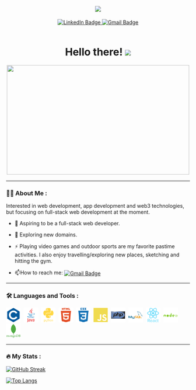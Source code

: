 <div id="header" align="center"><img src="https://media.giphy.com/media/jdPMeyv9rn0hZHh8n9/giphy.gif" width="100"/></div><br />

<div id="badges" align="center">
  <a href="https://www.linkedin.com/in/shubham-manur-629006194/">
    <img src="https://img.shields.io/badge/LinkedIn-blue?style=for-the-badge&logo=linkedin&logoColor=white" alt="LinkedIn Badge"/>
  </a>
  <a href="mailto:Shubhammanur0075@gmail.com">
    <img src="https://img.shields.io/badge/Gmail-D14836?style=for-the-badge&logo=gmail&logoColor=white" alt="Gmail Badge"/>
  </a>
</div>

<div id="views" align="center">
  <img src="https://komarev.com/ghpvc/?username=TheAlchemist75&style=flat-square&color=blue" alt=""/>
</div>

<div align="center">
  <h1>
    Hello there!
    <img src="https://media.giphy.com/media/hvRJCLFzcasrR4ia7z/giphy.gif" width="30px"/>
  </h1>
</div>

<div align="center">
  <img src="https://media.giphy.com/media/qgQUggAC3Pfv687qPC/giphy.gif" width="500" height="300"/>
</div>
<hr/>

### :man_technologist: About Me :
Interested in web development, app development and web3 technologies, but focusing on full-stack web development at the moment.

- :telescope: Aspiring to be a full-stack web developer.

- :seedling: Exploring new domains.

- :zap: Playing video games and outdoor sports are my favorite pastime activities. I also enjoy travelling/exploring new places, sketching and hitting the gym.

- :mailbox:How to reach me: <a href="mailto:Shubhammanur0075@gmail.com">
    <img src="https://img.shields.io/badge/Gmail-D14836?style=for-the-badge&logo=gmail&logoColor=white" alt="Gmail Badge" align="center"/>
  </a>
<hr/>

### :hammer_and_wrench: Languages and Tools :
<div>
  <img src="https://github.com/devicons/devicon/blob/master/icons/c/c-plain.svg" title="C" alt="C" width="40" height="40"/>&nbsp;
  <img src="https://github.com/devicons/devicon/blob/master/icons/java/java-original-wordmark.svg" title="Java" alt="Java" width="40" height="40"/>&nbsp;
  <img src="https://github.com/devicons/devicon/blob/master/icons/python/python-plain-wordmark.svg" title="Python" alt="Python" width="40" height="40"/>&nbsp;
  <img src="https://github.com/devicons/devicon/blob/master/icons/html5/html5-plain-wordmark.svg" title="HTML" alt="HTML" width="40" height="40"/>&nbsp;  
  <img src="https://github.com/devicons/devicon/blob/master/icons/css3/css3-plain-wordmark.svg" title="CSS" alt="CSS" width="40" height="40"/>&nbsp;
  <img src="https://github.com/devicons/devicon/blob/master/icons/javascript/javascript-plain.svg" title="JS" alt="JS" width="40" height="40"/>&nbsp;  
  <img src="https://github.com/devicons/devicon/blob/master/icons/php/php-original.svg" title="PHP" alt="PHP" width="40" height="40"/>&nbsp;
  <img src="https://github.com/devicons/devicon/blob/master/icons/mysql/mysql-original-wordmark.svg" title="MySQL" alt="MySQL" width="40" height="40"/>&nbsp;
  <img src="https://github.com/devicons/devicon/blob/master/icons/react/react-original-wordmark.svg" title="ReactJs" alt="ReactJs" width="40" height="40"/>&nbsp;
  <img src="https://github.com/devicons/devicon/blob/master/icons/nodejs/nodejs-plain-wordmark.svg" title="NodeJs" alt="NodeJs" width="40" height="40"/>&nbsp;
  <img src="https://github.com/devicons/devicon/blob/master/icons/mongodb/mongodb-plain-wordmark.svg" title="MongoDB" alt="MongoDB" width="40" height="40"/>&nbsp;
</div>
<hr/>

### :fire: My Stats :

[![GitHub Streak](http://github-readme-streak-stats.herokuapp.com?user=TheAlchemist75&theme=dark)](https://git.io/streak-stats)

[![Top Langs](https://github-readme-stats.vercel.app/api/top-langs/?username=TheAlchemist75&layout=compact&theme=vision-friendly-dark)](https://github.com/anuraghazra/github-readme-stats)

